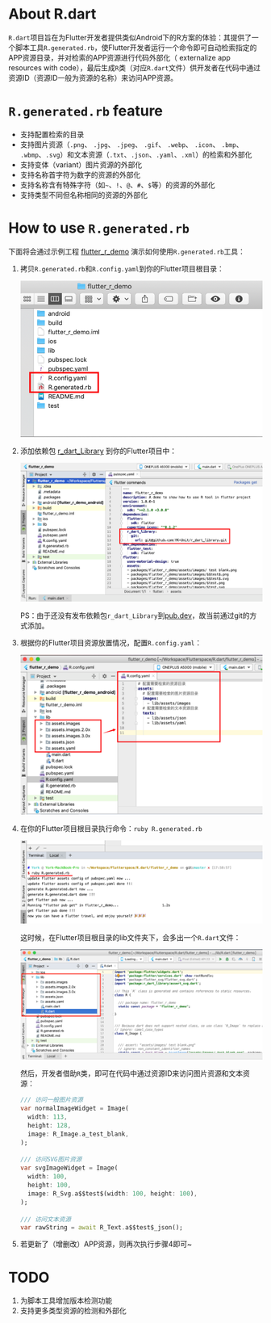 # About R.dart
`R.dart`项目旨在为Flutter开发者提供类似Android下的R方案的体验：其提供了一个脚本工具`R.generated.rb`，使Flutter开发者运行一个命令即可自动检索指定的APP资源目录，并对检索的APP资源进行代码外部化（ externalize app resources with code），最后生成`R`类（对应`R.dart`文件）供开发者在代码中通过资源ID（资源ID一般为资源的名称）来访问APP资源。



# `R.generated.rb` feature



- 支持配置检索的目录
- 支持图片资源（`.png`、 `.jpg`、 `.jpeg`、 `.gif`、 `.webp`、 `.icon`、 `.bmp`、 `.wbmp`、`.svg`）和文本资源（`.txt`、`.json`、`.yaml`、`.xml`）的检索和外部化
- 支持变体（variant）图片资源的外部化
- 支持名称首字符为数字的资源的外部化
- 支持名称含有特殊字符（如`~`、`!`、`@`、`#`、`$`等）的资源的外部化
- 支持类型不同但名称相同的资源的外部化



# How to use `R.generated.rb`

下面将会通过示例工程 [flutter_r_demo](https://github.com/YK-Unit/R.dart/tree/master/flutter_r_demo) 演示如何使用`R.generated.rb`工具：

1. 拷贝`R.generated.rb`和`R.config.yaml`到你的Flutter项目根目录：

   ![image-20191101174818234](README_Asserts/copy_r.png)

2. 添加依赖包 [r_dart_Library](https://github.com/YK-Unit/r_dart_Library) 到你的Flutter项目中：

   ![image-20191101175142788](README_Asserts/add_package.png)

   

   PS：由于还没有发布依赖包`r_dart_Library`到[pub.dev](https://pub.flutter-io.cn/)，故当前通过git的方式添加。

3. 根据你的Flutter项目资源放置情况，配置`R.config.yaml`：

   ![image-20191101175634180](README_Asserts/update_r_config.png)

4. 在你的Flutter项目根目录执行命令：`ruby R.generated.rb`

   ![image-20191101175944606](README_Asserts/run_r.png)

   

   这时候，在Flutter项目根目录的lib文件夹下，会多出一个`R.dart`文件：

   ![image-20191103220748817](README_Asserts/r.dart.png)

   

   然后，开发者借助`R`类，即可在代码中通过资源ID来访问图片资源和文本资源：

   ```dart
   /// 访问一般图片资源
   var normalImageWidget = Image(
     width: 113,
     height: 128,
     image: R_Image.a_test_blank,
   );
   
   /// 访问SVG图片资源
   var svgImageWidget = Image(
     width: 100,
     height: 100,
     image: R_Svg.a$$test$(width: 100, height: 100),
   );
   
   /// 访问文本资源
   var rawString = await R_Text.a$$test$_json();
   
   ```

   

5. 若更新了（增删改）APP资源，则再次执行步骤4即可~



# TODO

1. 为脚本工具增加版本检测功能
2. 支持更多类型资源的检测和外部化